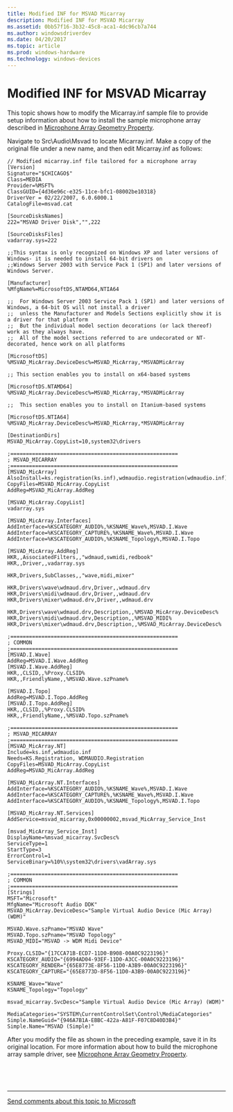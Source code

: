 ```yaml
---
title: Modified INF for MSVAD Micarray
description: Modified INF for MSVAD Micarray
ms.assetid: 0bb57f16-3b32-45c8-aca1-4dc96cb7a744
ms.author: windowsdriverdev
ms.date: 04/20/2017
ms.topic: article
ms.prod: windows-hardware
ms.technology: windows-devices
---
```


# Modified INF for MSVAD Micarray


This topic shows how to modify the Micarray.inf sample file to provide setup information about how to install the sample microphone array described in [Microphone Array Geometry Property](microphone-array-geometry-property.md).

Navigate to Src\\Audio\\Msvad to locate Micarray.inf. Make a copy of the original file under a new name, and then edit Micarray.inf as follows:

```
// Modified micarray.inf file tailored for a microphone array
[Version]
Signature="$CHICAGO$"
Class=MEDIA
Provider=%MSFT%
ClassGUID={4d36e96c-e325-11ce-bfc1-08002be10318}
DriverVer = 02/22/2007, 6.0.6000.1
CatalogFile=msvad.cat

[SourceDisksNames]
222="MSVAD Driver Disk","",222

[SourceDisksFiles]
vadarray.sys=222

;;This syntax is only recognized on Windows XP and later versions of Windows- it is needed to install 64-bit drivers on
;;Windows Server 2003 with Service Pack 1 (SP1) and later versions of Windows Server.

[Manufacturer]
%MfgName%=MicrosoftDS,NTAMD64,NTIA64

;;  For Windows Server 2003 Service Pack 1 (SP1) and later versions of Windows, a 64-bit OS will not install a driver
;;  unless the Manufacturer and Models Sections explicitly show it is a driver for that platform
;;  But the individual model section decorations (or lack thereof) work as they always have.
;;  All of the model sections referred to are undecorated or NT-decorated, hence work on all platforms

[MicrosoftDS]
%MSVAD_MicArray.DeviceDesc%=MSVAD_MicArray,*MSVADMicArray

;; This section enables you to install on x64-based systems

[MicrosoftDS.NTAMD64]
%MSVAD_MicArray.DeviceDesc%=MSVAD_MicArray,*MSVADMicArray

;;  This section enables you to install on Itanium-based systems

[MicrosoftDS.NTIA64]
%MSVAD_MicArray.DeviceDesc%=MSVAD_MicArray,*MSVADMicArray

[DestinationDirs]
MSVAD_MicArray.CopyList=10,system32\drivers

;======================================================
; MSVAD_MICARRAY
;======================================================
[MSVAD_MicArray]
AlsoInstall=ks.registration(ks.inf),wdmaudio.registration(wdmaudio.inf)
CopyFiles=MSVAD_MicArray.CopyList
AddReg=MSVAD_MicArray.AddReg

[MSVAD_MicArray.CopyList]
vadarray.sys

[MSVAD_MicArray.Interfaces]
AddInterface=%KSCATEGORY_AUDIO%,%KSNAME_Wave%,MSVAD.I.Wave
AddInterface=%KSCATEGORY_CAPTURE%,%KSNAME_Wave%,MSVAD.I.Wave
AddInterface=%KSCATEGORY_AUDIO%,%KSNAME_Topology%,MSVAD.I.Topo

[MSVAD_MicArray.AddReg]
HKR,,AssociatedFilters,,"wdmaud,swmidi,redbook"
HKR,,Driver,,vadarray.sys

HKR,Drivers,SubClasses,,"wave,midi,mixer"

HKR,Drivers\wave\wdmaud.drv,Driver,,wdmaud.drv
HKR,Drivers\midi\wdmaud.drv,Driver,,wdmaud.drv
HKR,Drivers\mixer\wdmaud.drv,Driver,,wdmaud.drv

HKR,Drivers\wave\wdmaud.drv,Description,,%MSVAD_MicArray.DeviceDesc%
HKR,Drivers\midi\wdmaud.drv,Description,,%MSVAD_MIDI%
HKR,Drivers\mixer\wdmaud.drv,Description,,%MSVAD_MicArray.DeviceDesc%

;======================================================
; COMMON
;======================================================
[MSVAD.I.Wave]
AddReg=MSVAD.I.Wave.AddReg
[MSVAD.I.Wave.AddReg]
HKR,,CLSID,,%Proxy.CLSID%
HKR,,FriendlyName,,%MSVAD.Wave.szPname%

[MSVAD.I.Topo]
AddReg=MSVAD.I.Topo.AddReg
[MSVAD.I.Topo.AddReg]
HKR,,CLSID,,%Proxy.CLSID%
HKR,,FriendlyName,,%MSVAD.Topo.szPname%

;======================================================
; MSVAD_MICARRAY
;======================================================
[MSVAD_MicArray.NT]
Include=ks.inf,wdmaudio.inf
Needs=KS.Registration, WDMAUDIO.Registration
CopyFiles=MSVAD_MicArray.CopyList
AddReg=MSVAD_MicArray.AddReg

[MSVAD_MicArray.NT.Interfaces]
AddInterface=%KSCATEGORY_AUDIO%,%KSNAME_Wave%,MSVAD.I.Wave
AddInterface=%KSCATEGORY_CAPTURE%,%KSNAME_Wave%,MSVAD.I.Wave
AddInterface=%KSCATEGORY_AUDIO%,%KSNAME_Topology%,MSVAD.I.Topo

[MSVAD_MicArray.NT.Services]
AddService=msvad_micarray,0x00000002,msvad_MicArray_Service_Inst

[msvad_MicArray_Service_Inst]
DisplayName=%msvad_micarray.SvcDesc%
ServiceType=1
StartType=3
ErrorControl=1
ServiceBinary=%10%\system32\drivers\vadArray.sys

;======================================================
; COMMON
;======================================================
[Strings]
MSFT="Microsoft"
MfgName="Microsoft Audio DDK"
MSVAD_MicArray.DeviceDesc="Sample Virtual Audio Device (Mic Array) (WDM)"

MSVAD.Wave.szPname="MSVAD Wave"
MSVAD.Topo.szPname="MSVAD Topology"
MSVAD_MIDI="MSVAD -> WDM Midi Device"

Proxy.CLSID="{17CCA71B-ECD7-11D0-B908-00A0C9223196}"
KSCATEGORY_AUDIO="{6994AD04-93EF-11D0-A3CC-00A0C9223196}"
KSCATEGORY_RENDER="{65E8773E-8F56-11D0-A3B9-00A0C9223196}"
KSCATEGORY_CAPTURE="{65E8773D-8F56-11D0-A3B9-00A0C9223196}"

KSNAME_Wave="Wave"
KSNAME_Topology="Topology"

msvad_micarray.SvcDesc="Sample Virtual Audio Device (Mic Array) (WDM)"

MediaCategories="SYSTEM\CurrentControlSet\Control\MediaCategories"
Simple.NameGuid="{946A7B1A-EBBC-422a-A81F-F07C8D40D3B4}"
Simple.Name="MSVAD (Simple)"
```

After you modify the file as shown in the preceding example, save it in its original location. For more information about how to build the microphone array sample driver, see [Microphone Array Geometry Property](microphone-array-geometry-property.md).

 

 


--------------------
[Send comments about this topic to Microsoft](mailto:wsddocfb@microsoft.com?subject=Documentation%20feedback%20[audio\audio]:%20Modified%20INF%20for%20MSVAD%20Micarray%20%20RELEASE:%20%287/18/2016%29&body=%0A%0APRIVACY%20STATEMENT%0A%0AWe%20use%20your%20feedback%20to%20improve%20the%20documentation.%20We%20don't%20use%20your%20email%20address%20for%20any%20other%20purpose,%20and%20we'll%20remove%20your%20email%20address%20from%20our%20system%20after%20the%20issue%20that%20you're%20reporting%20is%20fixed.%20While%20we're%20working%20to%20fix%20this%20issue,%20we%20might%20send%20you%20an%20email%20message%20to%20ask%20for%20more%20info.%20Later,%20we%20might%20also%20send%20you%20an%20email%20message%20to%20let%20you%20know%20that%20we've%20addressed%20your%20feedback.%0A%0AFor%20more%20info%20about%20Microsoft's%20privacy%20policy,%20see%20http://privacy.microsoft.com/default.aspx. "Send comments about this topic to Microsoft")


